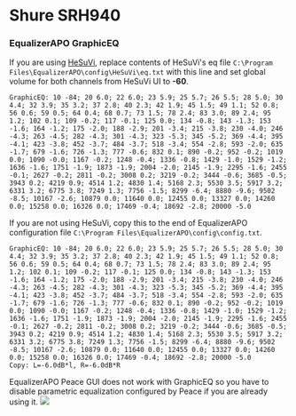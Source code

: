 # Shure SRH940
### EqualizerAPO GraphicEQ
If you are using [HeSuVi](https://sourceforge.net/projects/hesuvi/), replace contents of HeSuVi's eq file `C:\Program Files\EqualizerAPO\config\HeSuVi\eq.txt` with this line and set global volume for both channels from HeSuVi UI to **-60**.
```
GraphicEQ: 10 -84; 20 6.0; 22 6.0; 23 5.9; 25 5.7; 26 5.5; 28 5.0; 30 4.4; 32 3.9; 35 3.2; 37 2.8; 40 2.3; 42 1.9; 45 1.5; 49 1.1; 52 0.8; 56 0.6; 59 0.5; 64 0.4; 68 0.7; 73 1.5; 78 2.4; 83 3.0; 89 2.4; 95 1.2; 102 0.1; 109 -0.2; 117 -0.1; 125 0.0; 134 -0.8; 143 -1.3; 153 -1.6; 164 -1.2; 175 -2.0; 188 -2.9; 201 -3.4; 215 -3.8; 230 -4.0; 246 -4.3; 263 -4.5; 282 -4.3; 301 -4.3; 323 -5.3; 345 -5.2; 369 -4.4; 395 -4.1; 423 -3.8; 452 -3.7; 484 -3.7; 518 -3.4; 554 -2.8; 593 -2.0; 635 -1.7; 679 -1.6; 726 -1.3; 777 -0.6; 832 0.1; 890 -0.2; 952 -0.2; 1019 0.0; 1090 -0.0; 1167 -0.2; 1248 -0.4; 1336 -0.8; 1429 -1.0; 1529 -1.2; 1636 -1.6; 1751 -1.9; 1873 -1.9; 2004 -2.0; 2145 -1.9; 2295 -1.6; 2455 -0.1; 2627 -0.2; 2811 -0.2; 3008 0.2; 3219 -0.2; 3444 -0.6; 3685 -0.5; 3943 0.2; 4219 0.9; 4514 1.2; 4830 1.4; 5168 2.3; 5530 3.5; 5917 3.2; 6331 3.2; 6775 3.8; 7249 1.3; 7756 -1.5; 8299 -6.4; 8880 -9.6; 9502 -8.5; 10167 -2.6; 10879 0.0; 11640 0.0; 12455 0.0; 13327 0.0; 14260 0.0; 15258 0.0; 16326 0.0; 17469 -0.4; 18692 -2.8; 20000 -5.0
```
If you are not using HeSuVi, copy this to the end of EqualizerAPO configuration file `C:\Program Files\EqualizerAPO\config\config.txt`.
```
GraphicEQ: 10 -84; 20 6.0; 22 6.0; 23 5.9; 25 5.7; 26 5.5; 28 5.0; 30 4.4; 32 3.9; 35 3.2; 37 2.8; 40 2.3; 42 1.9; 45 1.5; 49 1.1; 52 0.8; 56 0.6; 59 0.5; 64 0.4; 68 0.7; 73 1.5; 78 2.4; 83 3.0; 89 2.4; 95 1.2; 102 0.1; 109 -0.2; 117 -0.1; 125 0.0; 134 -0.8; 143 -1.3; 153 -1.6; 164 -1.2; 175 -2.0; 188 -2.9; 201 -3.4; 215 -3.8; 230 -4.0; 246 -4.3; 263 -4.5; 282 -4.3; 301 -4.3; 323 -5.3; 345 -5.2; 369 -4.4; 395 -4.1; 423 -3.8; 452 -3.7; 484 -3.7; 518 -3.4; 554 -2.8; 593 -2.0; 635 -1.7; 679 -1.6; 726 -1.3; 777 -0.6; 832 0.1; 890 -0.2; 952 -0.2; 1019 0.0; 1090 -0.0; 1167 -0.2; 1248 -0.4; 1336 -0.8; 1429 -1.0; 1529 -1.2; 1636 -1.6; 1751 -1.9; 1873 -1.9; 2004 -2.0; 2145 -1.9; 2295 -1.6; 2455 -0.1; 2627 -0.2; 2811 -0.2; 3008 0.2; 3219 -0.2; 3444 -0.6; 3685 -0.5; 3943 0.2; 4219 0.9; 4514 1.2; 4830 1.4; 5168 2.3; 5530 3.5; 5917 3.2; 6331 3.2; 6775 3.8; 7249 1.3; 7756 -1.5; 8299 -6.4; 8880 -9.6; 9502 -8.5; 10167 -2.6; 10879 0.0; 11640 0.0; 12455 0.0; 13327 0.0; 14260 0.0; 15258 0.0; 16326 0.0; 17469 -0.4; 18692 -2.8; 20000 -5.0
Copy: L=-6.0dB*l, R=-6.0dB*R
```
EqualizerAPO Peace GUI does not work with GraphicEQ so you have to disable parametric equalization configured by Peace if you are already using it.
![](https://raw.githubusercontent.com/jaakkopasanen/AutoEq/master/results/Innerfidelity%202017/headphoncecom/onear/Shure%20SRH940/Shure%20SRH940.png)

